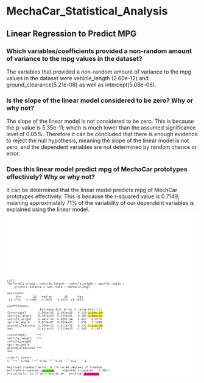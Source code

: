 # MechaCar_Statistical_Analysis

## Linear Regression to Predict MPG

### Which variables/coefficients provided a non-random amount of variance to the mpg values in the dataset?
The variables that provided a non-random amount of variance to the mpg values in the dataset were vehicle_length (2.60e-12) and ground_clearance(5.21e-08) as well as intercept(5.08e-08).

### Is the slope of the linear model considered to be zero? Why or why not?
The slope of the linear model is not considered to be zero. This is because the p-value is 5.35e-11; which is much lower than the assumed significance level of 0.05%. Therefore it can be concluded that there is enough evidence to reject the null hypothesis, meaning the slope of the linear model is not zero, and the dependent variables are not determined by random chance or error.

### Does this linear model predict mpg of MechaCar prototypes effectively? Why or why not?
It can be determined that the linear model predicts mpg of MechCar prototypes effectively. This is because the r-squared value is 0.7149, meaning approximately 71% of the variability of our dependent variables is explained using the linear model. 
![deliverable_one.png](https://github.com/vanessamignelli/MechaCar_Statistical_Analysis/blob/main/resources/deliverable_one.png)
